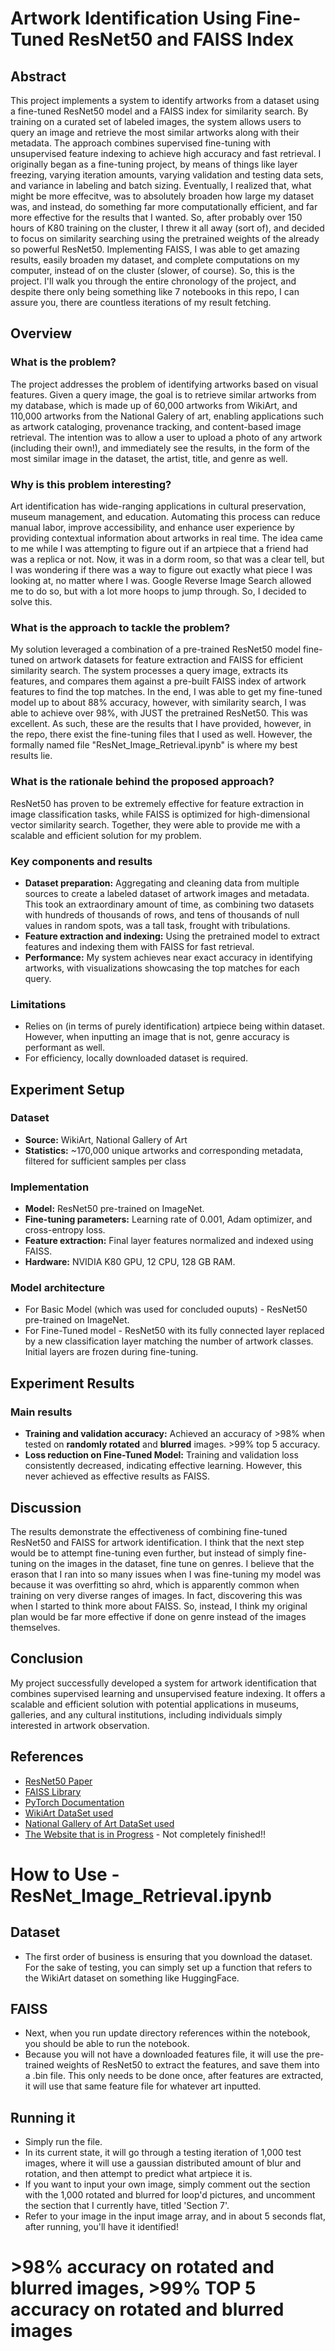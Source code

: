 # Artwork Identification Using Fine-Tuned ResNet50 and FAISS Index

## Abstract
This project implements a system to identify artworks from a dataset using a fine-tuned ResNet50 model and a FAISS index for similarity search. By training on a curated set of labeled images, the system allows users to query an image and retrieve the most similar artworks along with their metadata. The approach combines supervised fine-tuning with unsupervised feature indexing to achieve high accuracy and fast retrieval.
I originally began as a fine-tuning project, by means of things like layer freezing, varying iteration amounts, varying validation and testing data sets, and variance in labeling and batch sizing. Eventually, I realized that, what might be more effecitve, was to absolutely broaden how large my dataset was, and instead, do something far more computationally efficient, and far more effective for the results that I wanted. So, after probably over 150 hours of K80 training on the cluster, I threw it all away (sort of), and decided to focus on similarity searching using the pretrained weights of the already so powerful ResNet50. 
Implementing FAISS, I was able to get amazing results, easily broaden my dataset, and complete computations on my computer, instead of on the cluster (slower, of course). So, this is the project. I'll walk you through the entire chronology of the project, and despite there only being something like 7 notebooks in this repo, I can assure you, there are countless iterations of my result fetching. 

## Overview

### What is the problem?
The project addresses the problem of identifying artworks based on visual features. Given a query image, the goal is to retrieve similar artworks from my database, which is made up of 60,000 artworks from WikiArt, and 110,000 artworks from the National Galery of art, enabling applications such as artwork cataloging, provenance tracking, and content-based image retrieval.
The intention was to allow a user to upload a photo of any artwork (including their own!), and immediately see the results, in the form of the most similar image in the dataset, the artist, title, and genre as well.

### Why is this problem interesting?
Art identification has wide-ranging applications in cultural preservation, museum management, and education. Automating this process can reduce manual labor, improve accessibility, and enhance user experience by providing contextual information about artworks in real time. The idea came to me while I was attempting to figure out if an artpiece that a friend had was a replica or not. Now, it was in a dorm room, so that was a clear tell, but I was wondering if there was a way to 
figure out exactly what piece I was looking at, no matter where I was. Google Reverse Image Search allowed me to do so, but with a lot more hoops to jump through. So, I decided to solve this.

### What is the approach to tackle the problem?
My solution leveraged a combination of a pre-trained ResNet50 model fine-tuned on artwork datasets for feature extraction and FAISS for efficient similarity search. The system processes a query image, extracts its features, and compares them against a pre-built FAISS index of artwork features to find the top matches. In the end, I was able to get my fine-tuned model up to about 88% accuracy, however, with similarity search, I was able to achieve over 98%, with JUST the pretrained ResNet50. This was excellent. As such, these are the results that I have provided, however, in the repo, there exist the fine-tuning files that I used as well. However, the formally named file "ResNet_Image_Retrieval.ipynb" is where my best results lie.

### What is the rationale behind the proposed approach?
ResNet50 has proven to be extremely effective for feature extraction in image classification tasks, while FAISS is optimized for high-dimensional vector similarity search. Together, they were able to provide me with a scalable and efficient solution for my problem. 

### Key components and results
- **Dataset preparation:** Aggregating and cleaning data from multiple sources to create a labeled dataset of artwork images and metadata. This took an extraordinary amount of time, as combining two datasets with hundreds of thousands of rows, and tens of thousands of null values in random spots, was a tall task, frought with tribulations.
- **Feature extraction and indexing:** Using the pretrained model to extract features and indexing them with FAISS for fast retrieval.
- **Performance:** My system achieves near exact accuracy in identifying artworks, with visualizations showcasing the top matches for each query.

### Limitations
- Relies on (in terms of purely identification) artpiece being within dataset. However, when inputting an image that is not, genre accuracy is performant as well.
- For efficiency, locally downloaded dataset is required.

## Experiment Setup

### Dataset
- **Source:** WikiArt, National Gallery of Art
- **Statistics:** ~170,000 unique artworks and corresponding metadata, filtered for sufficient samples per class

### Implementation
- **Model:** ResNet50 pre-trained on ImageNet.
- **Fine-tuning parameters:** Learning rate of 0.001, Adam optimizer, and cross-entropy loss.
- **Feature extraction:** Final layer features normalized and indexed using FAISS.
- **Hardware:** NVIDIA K80 GPU, 12 CPU, 128 GB RAM.

### Model architecture
- For Basic Model (which was used for concluded ouputs) - ResNet50 pre-trained on ImageNet.
- For Fine-Tuned model - ResNet50 with its fully connected layer replaced by a new classification layer matching the number of artwork classes. Initial layers are frozen during fine-tuning.

## Experiment Results

### Main results
- **Training and validation accuracy:** Achieved an accuracy of >98% when tested on **randomly rotated** and **blurred** images. >99% top 5 accuracy.
- **Loss reduction on Fine-Tuned Model:** Training and validation loss consistently decreased, indicating effective learning. However, this never achieved as effective results as FAISS.

## Discussion
The results demonstrate the effectiveness of combining fine-tuned ResNet50 and FAISS for artwork identification. I think that the next step would be to attempt fine-tuning even further, but instead of simply fine-tuning on the images in the dataset, fine tune on genres. I believe that the erason that I ran into so many issues when I was fine-tuning my model was because it was overfitting so ahrd, which is apparently common when training on very diverse ranges of images. In fact, discovering this was when I started to think more about FAISS. So, instead, I think my original plan would be far more effective if done on genre instead of the images themselves. 

## Conclusion
My project successfully developed a system for artwork identification that combines supervised learning and unsupervised feature indexing. It offers a scalable and efficient solution with potential applications in museums, galleries, and any cultural institutions, including individuals simply interested in artwork observation.

## References
- [ResNet50 Paper](https://arxiv.org/abs/1512.03385)
- [FAISS Library](https://github.com/facebookresearch/faiss)
- [PyTorch Documentation](https://pytorch.org/docs/stable/index.html)
- [WikiArt DataSet used](https://www.kaggle.com/datasets/steubk/wikiart)
- [National Gallery of Art DataSet used](https://www.nga.gov/open-access-images/open-data.html)
- [The Website that is in Progress](https://whatartpiece.art/) - Not completely finished!!


# How to Use - ResNet_Image_Retrieval.ipynb

## Dataset
- The first order of business is ensuring that you download the dataset. For the sake of testing, you can simply set up a function that refers to the WikiArt dataset on something like HuggingFace.

## FAISS
- Next, when you run update directory references within the notebook, you should be able to run the notebook.
- Because you will not have a downloaded features file, it will use the pre-trained weights of ResNet50 to extract the features, and save them into a .bin file. This only needs to be done once, after features are extracted, it will use that same feature file for whatever art inputted.

## Running it
- Simply run the file.
- In its current state, it will go through a testing iteration of 1,000 test images, where it will use a gaussian distributed amount of blur and rotation, and then attempt to predict what artpiece it is.
- If you want to input your own image, simply comment out the section with the 1,000 rotated and blurred for loop'd pictures, and uncomment the section that I currently have, titled 'Section 7'.
- Refer to your image in the input image array, and in about 5 seconds flat, after running, you'll have it identified!

# >98% accuracy on rotated and blurred images, >99% TOP 5 accuracy on rotated and blurred images

